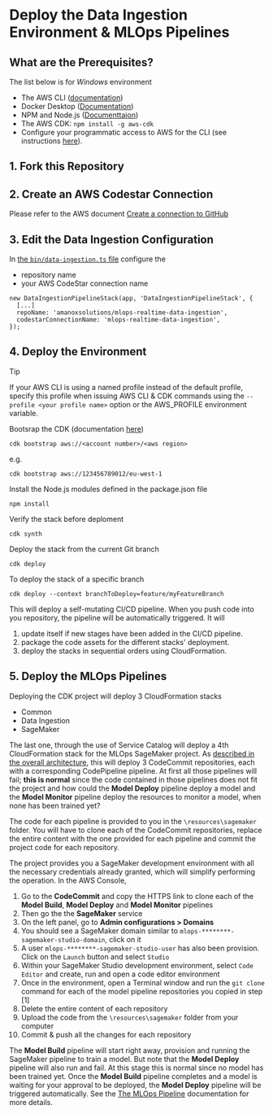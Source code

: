 # Deploy the Data Ingestion Environment & MLOps Pipelines
## What are the Prerequisites?
The list below is for _Windows_ environment
* The AWS CLI ([documentation](https://docs.aws.amazon.com/cli/latest/userguide/getting-started-install.html))  
* Docker Desktop ([Documentation](https://docs.docker.com/desktop/windows/install/))  
* NPM and Node.js ([Documenttaion](https://docs.npmjs.com/downloading-and-installing-node-js-and-npm))
* The AWS CDK: `npm install -g aws-cdk`
* Configure your programmatic access to AWS for the CLI (see instructions [here](https://docs.aws.amazon.com/cdk/v2/guide/getting_started.html#getting_started_auth)).
## 1. Fork this Repository
## 2. Create an AWS Codestar Connection
Please refer to the AWS document [Create a connection to GitHub](https://docs.aws.amazon.com/dtconsole/latest/userguide/connections-create-github.html)
## 3. Edit the Data Ingestion Configuration
In [the `bin/data-ingestion.ts` file](https://github.com/amanoxsolutions/mlops-realtime-data-ingestion/blob/main/bin/data-ingestion.ts#L35-L36) configure the 
* repository name
* your AWS CodeStar connection name
```
new DataIngestionPipelineStack(app, 'DataIngestionPipelineStack', {
  [...]
  repoName: 'amanoxsolutions/mlops-realtime-data-ingestion',
  codestarConnectionName: 'mlops-realtime-data-ingestion',
});
```
## 4. Deploy the Environment
> [!TIP]
> If your AWS CLI is using a named profile instead of the default profile,  specify this profile when issuing AWS CLI & CDK commands using the `--profile <your profile name>` option or the AWS_PROFILE environment variable.

Bootsrap the CDK (documentation [here](https://docs.aws.amazon.com/cdk/v2/guide/getting_started.html#getting_started_bootstrap))
```
cdk bootstrap aws://<account number>/<aws region>
```

e.g.
```
cdk bootstrap aws://123456789012/eu-west-1
```


Install the Node.js modules defined in the package.json file
```
npm install
```

Verify the stack before deploment
```
cdk synth
```

Deploy the stack from the current Git branch
```
cdk deploy
```

To deploy the stack of a specific branch
```
cdk deploy --context branchToDeploy=feature/myFeatureBranch
```

This will deploy a self-mutating CI/CD pipeline. When you push code into you repository, the pipeline will be automatically triggered.
It will 
1. update itself if new stages have been added in the CI/CD pipeline.
2. package the code assets for the different stacks' deployment.
3. deploy the stacks in sequential orders using CloudFormation.
## 5. Deploy the MLOps Pipelines
Deploying the CDK project will deploy 3 CloudFormation stacks 
* Common 
* Data Ingestion 
* SageMaker

The last one, through the use of Service Catalog will deploy a 4th CloudFormation stack for the MLOps SageMaker project. As [described in the overall architecture](../README.md), this will deploy 3 CodeCommit repositories, each with a corresponding CodePipeline pipeline.
At first all those pipelines will fail; __this is normal__ since the code contained in those pipelines does not fit the project and how could the __Model Deploy__ pipeline deploy a model and the __Model Monitor__ pipeline deploy the resources to monitor a model, when none has been trained yet?

The code for each pipeline is provided to you in the `\resources\sagemaker` folder. You will have to clone each of the CodeCommit repositories, replace the entire content with the one provided for each pipeline and commit the project code for each repository. 

The project provides you a SageMaker development environment with all the necessary credentials already granted, which will simplify performing the operation. In the AWS Console,
1. Go to the __CodeCommit__ and copy the HTTPS link to clone each of the __Model Build__, __Model Deploy__ and __Model Monitor__ pipelines
2. Then go the the __SageMaker__ service
3. On the left panel, go to __Admin configurations > Domains__
4. You should see a SageMaker domain similar to `mlops-********-sagemaker-studio-domain`, click on it
5. A user `mlops-********-sagemaker-studio-user` has also been provision. Click on the `Launch` button and select `Studio`
6. Within your SageMaker Studio development environment, select `Code Editor` and create, run and open a code editor environment
7. Once in the environment, open a Terminal window and run the `git clone` command for each of the model pipeline repositories you copied in step [1]
8. Delete the entire content of each repository
9. Upload the code from the `\resources\sagemaker` folder from your computer
10. Commit & push all the changes for each repository

The __Model Build__ pipeline will start right away, provision and running the SageMaker pipeline to train a model. But note that the __Model Deploy__ pipeline will also run and fail. At this stage this is normal since no model has been trained yet. Once the __Model Build__ pipeline completes and a model is waiting for your approval to be deployed, the __Model Deploy__ pipeline will be triggered automatically.
See the [The MLOps Pipeline](./MLOPS.md) documentation for more details.